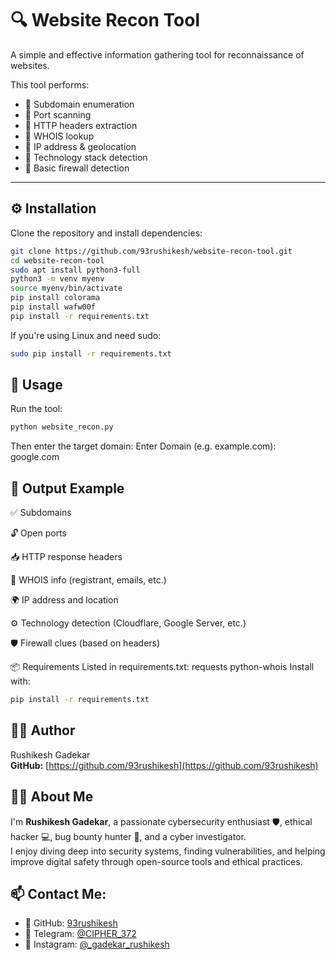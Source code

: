 # 🔍 Website Recon Tool

A simple and effective information gathering tool for reconnaissance of websites.

This tool performs:
- 🔸 Subdomain enumeration
- 🔸 Port scanning 
- 🔸 HTTP headers extraction
- 🔸 WHOIS lookup
- 🔸 IP address & geolocation
- 🔸 Technology stack detection
- 🔸 Basic firewall detection

---

## ⚙️ Installation

Clone the repository and install dependencies:

```bash
git clone https://github.com/93rushikesh/website-recon-tool.git
cd website-recon-tool
sudo apt install python3-full
python3 -m venv myenv
source myenv/bin/activate
pip install colorama
pip install wafw00f
pip install -r requirements.txt
```
If you're using Linux and need sudo:

```bash
sudo pip install -r requirements.txt
```
## 🚀 Usage
Run the tool:
```bash
python website_recon.py
```
Then enter the target domain:
Enter Domain (e.g. example.com): google.com

## 🧾 Output Example

✅ Subdomains

🔓 Open ports

📥 HTTP response headers

🧾 WHOIS info (registrant, emails, etc.)

🌍 IP address and location

⚙️ Technology detection (Cloudflare, Google Server, etc.)

🛡️ Firewall clues (based on headers)

📦 Requirements
Listed in requirements.txt:
requests
python-whois
Install with:
```bash
pip install -r requirements.txt
```
## 👨‍💻 Author  
Rushikesh Gadekar  
**GitHub:** [https://github.com/93rushikesh](https://github.com/93rushikesh)

## 🙋‍♂️ About Me  
I'm **Rushikesh Gadekar**, a passionate cybersecurity enthusiast 🛡️, ethical hacker 💻, bug bounty hunter 🐞, and a cyber investigator.  
I enjoy diving deep into security systems, finding vulnerabilities, and helping improve digital safety through open-source tools and ethical practices.

## 📫 Contact Me:  
- 🐙 GitHub: [93rushikesh](https://github.com/93rushikesh)  
- 💬 Telegram: [@CIPHER_372](https://t.me/CIPHER_372)  
- 📸 Instagram: [@_gadekar_rushikesh](https://instagram.com/_gadekar_rushikesh)
